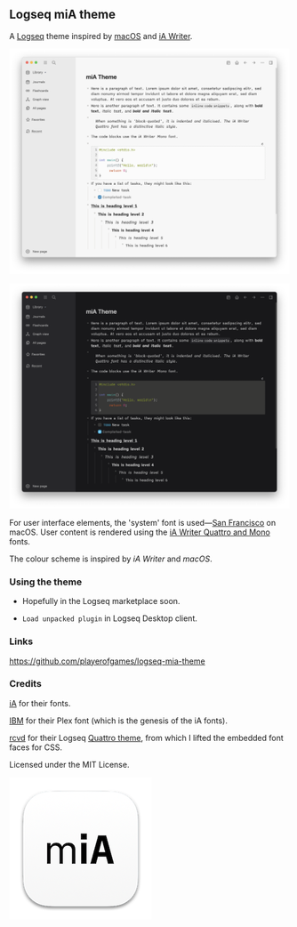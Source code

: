 ## Logseq miA theme

A [Logseq](https://github.com/logseq/logseq) theme inspired by [macOS](https://www.apple.com/macos/monterey/) and [iA Writer](https://ia.net/writer).

![miA theme light screenshot](./screenshots/miA-light.png)

![miA theme dark screenshot](./screenshots/miA-dark.png)

For user interface elements, the 'system' font is used—[San Francisco](https://developer.apple.com/fonts/) on macOS. User content is rendered using the [iA Writer Quattro and Mono](https://github.com/iaolo/iA-Fonts) fonts.

The colour scheme is inspired by *iA Writer* and *macOS*.


### Using the theme

- Hopefully in the Logseq marketplace soon.

- `Load unpacked plugin` in Logseq Desktop client.

### Links

https://github.com/playerofgames/logseq-mia-theme

### Credits

[iA](https://ia.net) for their fonts.

[IBM](https://www.ibm.com/plex/) for their Plex font (which is the genesis of the iA fonts).

[rcvd](https://github.com/rcvd) for their Logseq [Quattro theme](https://github.com/rcvd/logseq-quattro-theme), from which I lifted the embedded font faces for CSS.

Licensed under the MIT License.

![Logseq miA theme](./icon.png)




